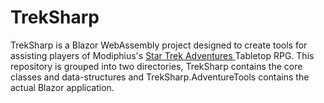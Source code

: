 # TrekSharp
TrekSharp is a Blazor WebAssembly project designed to create tools for assisting players of Modiphius's <a href="https://www.modiphius.net/collections/star-trek-adventures" target="_blank"> Star Trek Adventures </a> Tabletop RPG. This repository is grouped into two directories, TrekSharp contains the core classes and data-structures and TrekSharp.AdventureTools contains the actual Blazor application. 